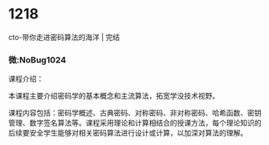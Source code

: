 # 1218
cto-带你走进密码算法的海洋 | 完结
### 微:NoBug1024 


课程介绍：

本课程主要介绍密码学的基本概念和主流算法，拓宽学没技术视野。

课程内容包括：密码学概述、古典密码、对称密码、非对称密码、哈希函数、密钥管理、数字签名算法等。课程采用理论和计算相结合的授课方法，每个理论知识的后续要安全学生能够对相关密码算法进行设计或计算，以加深对算法的理解。

